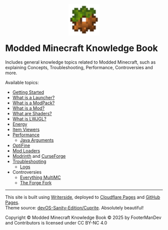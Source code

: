 
<div align="center" style="margin-top: 30px; margin-bottom: -15px">
<a href="https://mmkb.pages.dev/">
<img alt="Modded Minecraft Knowledge Book" title="Modded Minecraft Knowledge Book Image"
    src="https://raw.githubusercontent.com/FooterManDev/Modded-Minecraft-Knowledge-Book/refs/heads/master/Writerside/images/mc_mod.svg"
    width="100" height="100" align="center"
/>
</div>
</a>

# Modded Minecraft Knowledge Book
Includes general knowledge topics related to Modded Minecraft, such as explaining Concepts, Troubleshooting, Performance, Controversies and more.
<br/>

Available topics:
* [Getting Started](https://mmkb.pages.dev/getting-started.html)
* [What is a Launcher?](https://mmkb.pages.dev/what-is-a-launcher.html)
* [What is a ModPack?](https://mmkb.pages.dev/what-is-a-modpack.html)
* [What is a Mod?](https://mmkb.pages.dev/what-is-a-mod.html)
* [What are Shaders?](https://mmkb.pages.dev/what-are-shaders.html)
* [What is LWJGL?](https://mmkb.pages.dev/what-is-lwjgl.html)
* [Energy](https://mmkb.pages.dev/energy.html)
* [Item Viewers](https://mmkb.pages.dev/item-viewers.html)
* [Performance](https://mmkb.pages.dev/performance-mods.html)
  * [Java Arguments](https://mmkb.pages.dev/java-arguments.html)
* [OptiFine](https://mmkb.pages.dev/optifine)
* [Mod Loaders](https://mmkb.pages.dev/mod-loaders.html)
* [Modrinth](https://mmkb.pages.dev/modrinth.html) and [CurseForge](https://mmkb.pages.dev/curseforge.html)
* [Troubleshooting](https://mmkb.pages.dev/troubleshooting.html)
  * [Logs](https://mmkb.pages.dev/logs.html)
* Controversies
  * [Everything MultiMC](https://mmkb.pages.dev/everything-multimc.html)
  * [The Forge Fork](https://mmkb.pages.dev/the-forge-fork.html)

---

This site is built using [Writerside](https://www.jetbrains.com/writerside/), deployed to [Cloudflare Pages](https://mmkb.pages.dev) and [GitHub Pages](https://footermandev.github.io/Modded-Minecraft-Knowledge-Book).<br/>
Theme source: [devOS-Sanity-Edition/Cuprite](https://github.com/devOS-Sanity-Edition/Cuprite). Absolutely beautiful!<p/>
Copyright © Modded Minecraft Knowledge Book © 2025 by FooterManDev and Contributors is licensed under CC BY-NC 4.0
